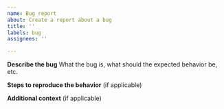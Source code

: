 ```yaml
---
name: Bug report
about: Create a report about a bug
title: ''
labels: bug
assignees: ''

---
```


**Describe the bug**
What the bug is, what should the expected behavior be, etc.

**Steps to reproduce the behavior** (if applicable)

**Additional context** (if applicable)
